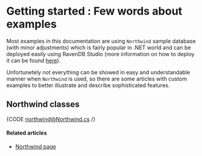 # Getting started : Few words about examples

Most examples in this documentation are using `Northwind` sample database (with minor adjustments) which is fairly popular in .NET world and can be deployed easily using RavenDB Studio (more information on how to deploy it can be found [here]()).

Unfortunetely not everything can be showed in easy and understandable manner when `Northwind` is used, so there are some articles with custom examples to better illustrate and describe sophisticated features.

## Northwind classes

{CODE northwind@Northwind.cs /}

#### Related articles

- [Northwind page](http://northwinddatabase.codeplex.com/)
